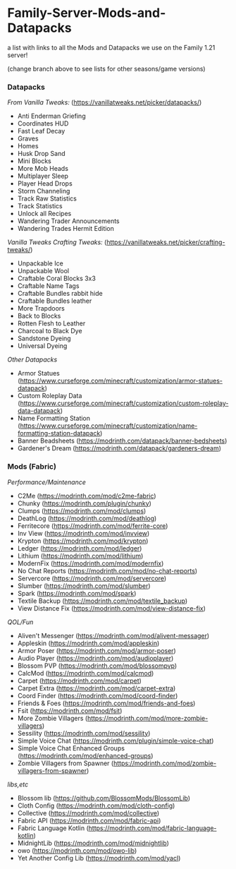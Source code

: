 # Family-Server-Mods-and-Datapacks
a list with links to all the Mods and Datapacks we use on the Family 1.21 server!

(change branch above to see lists for other seasons/game versions)

### Datapacks

*From Vanilla Tweaks:* (https://vanillatweaks.net/picker/datapacks/)
- Anti Enderman Griefing
- Coordinates HUD
- Fast Leaf Decay
- Graves
- Homes
- Husk Drop Sand
- Mini Blocks
- More Mob Heads
- Multiplayer Sleep
- Player Head Drops
- Storm Channeling
- Track Raw Statistics
- Track Statistics
- Unlock all Recipes
- Wandering Trader Announcements
- Wandering Trades Hermit Edition

*Vanilla Tweaks Crafting Tweaks:* (https://vanillatweaks.net/picker/crafting-tweaks/)
- Unpackable Ice
- Unpackable Wool
- Craftable Coral Blocks 3x3
- Craftable Name Tags
- Craftable Bundles rabbit hide
- Craftable Bundles leather
- More Trapdoors
- Back to Blocks
- Rotten Flesh to Leather
- Charcoal to Black Dye
- Sandstone Dyeing
- Universal Dyeing

*Other Datapacks*
 - Armor Statues (https://www.curseforge.com/minecraft/customization/armor-statues-datapack)
 - Custom Roleplay Data (https://www.curseforge.com/minecraft/customization/custom-roleplay-data-datapack)
 - Name Formatting Station (https://www.curseforge.com/minecraft/customization/name-formatting-station-datapack)
 - Banner Beadsheets (https://modrinth.com/datapack/banner-bedsheets)
 - Gardener's Dream (https://modrinth.com/datapack/gardeners-dream)

### Mods (Fabric)

*Performance/Maintenance*
 - C2Me (https://modrinth.com/mod/c2me-fabric)
 - Chunky (https://modrinth.com/plugin/chunky)
 - Clumps (https://modrinth.com/mod/clumps)
 - DeathLog (https://modrinth.com/mod/deathlog)
 - Ferritecore (https://modrinth.com/mod/ferrite-core)
 - Inv View (https://modrinth.com/mod/invview)
 - Krypton (https://modrinth.com/mod/krypton)
 - Ledger (https://modrinth.com/mod/ledger)
 - Lithium (https://modrinth.com/mod/lithium)
 - ModernFix (https://modrinth.com/mod/modernfix)
 - No Chat Reports (https://modrinth.com/mod/no-chat-reports)
 - Servercore (https://modrinth.com/mod/servercore)
 - Slumber (https://modrinth.com/mod/slumber)
 - Spark (https://modrinth.com/mod/spark)
 - Textile Backup (https://modrinth.com/mod/textile_backup)
 - View Distance Fix (https://modrinth.com/mod/view-distance-fix)

*QOL/Fun*
 - Aliven't Messenger (https://modrinth.com/mod/alivent-messager)
 - Appleskin (https://modrinth.com/mod/appleskin)
 - Armor Poser (https://modrinth.com/mod/armor-poser)
 - Audio Player (https://modrinth.com/mod/audioplayer)
 - Blossom PVP (https://modrinth.com/mod/blossompvp)
 - CalcMod (https://modrinth.com/mod/calcmod)
 - Carpet (https://modrinth.com/mod/carpet)
 - Carpet Extra (https://modrinth.com/mod/carpet-extra)
 - Coord Finder (https://modrinth.com/mod/coord-finder)
 - Friends & Foes (https://modrinth.com/mod/friends-and-foes)
 - Fsit (https://modrinth.com/mod/fsit)
 - More Zombie Villagers (https://modrinth.com/mod/more-zombie-villagers)
 - Sessility (https://modrinth.com/mod/sessility)
 - Simple Voice Chat (https://modrinth.com/plugin/simple-voice-chat)
 - Simple Voice Chat Enhanced Groups (https://modrinth.com/mod/enhanced-groups)
 - Zombie Villagers from Spawner (https://modrinth.com/mod/zombie-villagers-from-spawner)

*libs,etc*
 - Blossom lib (https://github.com/BlossomMods/BlossomLib)
 - Cloth Config (https://modrinth.com/mod/cloth-config)
 - Collective (https://modrinth.com/mod/collective)
 - Fabric API (https://modrinth.com/mod/fabric-api)
 - Fabric Language Kotlin (https://modrinth.com/mod/fabric-language-kotlin)
 - MidnightLib (https://modrinth.com/mod/midnightlib)
 - owo (https://modrinth.com/mod/owo-lib)
 - Yet Another Config Lib (https://modrinth.com/mod/yacl)
